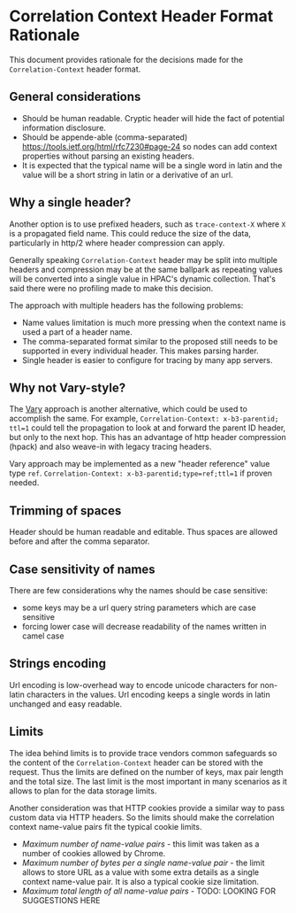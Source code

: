 # Correlation Context Header Format Rationale

This document provides rationale for the decisions made for the `Correlation-Context` header format.

## General considerations

- Should be human readable. Cryptic header will hide the fact of potential information disclosure.
- Should be appende-able (comma-separated) https://tools.ietf.org/html/rfc7230#page-24 so nodes 
can add context properties without parsing an existing headers.
- It is expected that the typical name will be a single word in latin and the value will be a 
short string in latin or a derivative of an url.

## Why a single header?

Another option is to use prefixed headers, such as `trace-context-X` where `X` is a propagated 
field name. This could reduce the size of the data, particularly in http/2 where header 
compression can apply.

Generally speaking `Correlation-Context` header may be split into multiple headers and 
compression may be at the same ballpark as repeating values will be converted into a single value
in HPAC's dynamic collection. That's said there were no profiling made to make this decision.

The approach with multiple headers has the following problems:
- Name values limitation is much more pressing when the context name is used a part of a header 
name.
- The comma-separated format similar to the proposed still needs to be supported in every 
individual header. This makes parsing harder.
- Single header is easier to configure for tracing by many app servers.

## Why not Vary-style?

The [Vary](https://tools.ietf.org/html/rfc7231#section-7.1.4) approach is another alternative, 
which could be used to accomplish the same. For example, `Correlation-Context: x-b3-parentid;
ttl=1` could tell the propagation to look at and forward the parent ID header, but only to the 
next hop. This has an advantage of http header compression (hpack) and also weave-in with legacy 
tracing headers.

Vary approach may be implemented as a new "header reference" value type `ref`. 
`Correlation-Context: x-b3-parentid;type=ref;ttl=1` if proven needed.

## Trimming of spaces

Header should be human readable and editable. Thus spaces are allowed before and after the comma 
separator.

## Case sensitivity of names

There are few considerations why the names should be case sensitive:
- some keys may be a url query string parameters which are case sensitive
- forcing lower case will decrease readability of the names written in camel case

## Strings encoding

Url encoding is low-overhead way to encode unicode characters for non-latin characters in the 
values. Url encoding keeps a single words in latin unchanged and easy readable.

## Limits

The idea behind limits is to provide trace vendors common safeguards so the content of the 
`Correlation-Context` header can be stored with the request. Thus the limits are defined on the 
number of keys, max pair length and the total size. The last limit is the most important in many 
scenarios as it allows to plan for the data storage limits.

Another consideration was that HTTP cookies provide a similar way to pass custom data via HTTP 
headers. So the limits should make the correlation context name-value pairs fit the typical 
cookie limits.

- *Maximum number of name-value pairs* - this limit was taken as a number of cookies allowed by 
Chrome.
- *Maximum number of bytes per a single name-value pair* - the limit allows to store URL as a 
value with some extra details as a single context name-value pair. It is also a typical cookie 
size limitation.
- *Maximum total length of all name-value pairs* - TODO: LOOKING FOR SUGGESTIONS HERE

